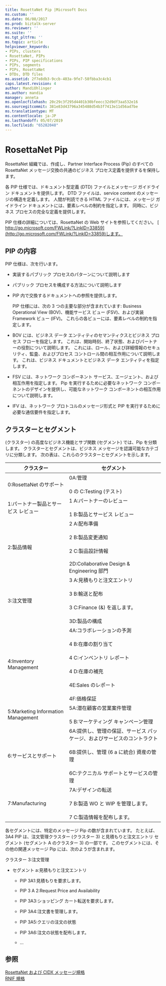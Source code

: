 ```yaml
---
title: RosettaNet Pip |Microsoft Docs
ms.custom: ''
ms.date: 06/08/2017
ms.prod: biztalk-server
ms.reviewer: ''
ms.suite: ''
ms.tgt_pltfrm: ''
ms.topic: article
helpviewer_keywords:
- PIPs, clusters
- RosettaNet, PIPs
- PIPs, PIP specifications
- PIPs, segments
- PIPs, RosettaNet
- DTDs, DTD files
ms.assetid: 2f7e8db3-9ccb-403a-9fe7-58fbba3c4cb1
caps.latest.revision: 4
author: MandiOhlinger
ms.author: mandia
manager: anneta
ms.openlocfilehash: 20c29c3f295d4401b30bfeecc32d9df3aa532e16
ms.sourcegitcommit: 381e83d43796a345488d54b3f7413e11d56ad7be
ms.translationtype: MT
ms.contentlocale: ja-JP
ms.lasthandoff: 05/07/2019
ms.locfileid: "65282048"
---
```

# <a name="rosettanet-pips"></a>RosettaNet Pip
RosettaNet 組織では、作成し、Partner Interface Process (Pip) のすべての RosettaNet メッセージ交換の共通のビジネス プロセス定義を提供するを保持します。  
  
 各 PIP 仕様では、ドキュメント型定義 (DTD) ファイルとメッセージ ガイドライン ドキュメントを提供します。 DTD ファイルは、service content のメッセージの構造を定義します。 人間が判読できる HTML ファイルには、メッセージ ガイドライン ドキュメントには、要素レベルの制約を指定します。 同時に、ビジネス プロセスの完全な定義を提供します。  
  
 PIP 仕様の詳細については、RosettaNet の Web サイトを参照してください。 [ http://go.microsoft.com/FWLink/?LinkID=33859](http://go.microsoft.com/FWLink/?LinkID=33859)します。  
  
## <a name="pip-contents"></a>PIP の内容  
 PIP 仕様は、次を行います。  
  
- 実装するパブリック プロセスのパターンについて説明します  
  
- パブリック プロセスを構成する方法について説明します  
  
- PIP 内で交換するドキュメントへの参照を提供します。  
  
  PIP 仕様には、次の 3 つの主要な部分が含まれています: Business Operational View (BOV)、機能サービス ビュー (FSV)、および実装 Framework ビュー (IFV)。 これらの各ビューには、要素レベルの制約を指定します。  
  
- BOV には、ビジネス データ エンティティのセマンティクスとビジネス プロセス フローを指定します。 これは、開始時刻、終了状態、およびパートナーの役割について説明します。 これには、ロール、および詳細情報のセキュリティ、監査、およびプロセス コントロール間の相互作用について説明します。 これは、ビジネス ドキュメントとビジネス データ エンティティを指定します。  
  
- FSV には、ネットワーク コンポーネント サービス、エージェント、および相互作用を指定します。 Pip を実行するために必要なネットワーク コンポーネントのデザインを提供し、可能なネットワーク コンポーネントの相互作用について説明します。  
  
- IFV は、ネットワーク プロトコルのメッセージ形式と PIP を実行するために必要な通信要件を指定します。  
  
## <a name="clusters-and-segments"></a>クラスターとセグメント  
 (クラスター) の高度なビジネス機能とサブ関数 (セグメント) では、Pip を分類します。 クラスターとセグメントは、ビジネス メッセージを認識可能なカテゴリに分類します。 次の表は、これらのクラスターとセグメントを示します。  
  
|クラスター|セグメント|  
|--------------|--------------|  
|0:RosettaNet のサポート|0A:管理<br /><br /> 0 の C:Testing (テスト)|  
|1:パートナー製品とサービス レビュー|1 A:パートナーのレビュー<br /><br /> 1 B:製品とサービス レビュー|  
|2:製品情報|2 A:配布準備<br /><br /> 2 B:製品変更通知<br /><br /> 2 C:製品設計情報<br /><br /> 2D:Collaborative Design & Engineering 部門|  
|3:注文管理|3 A:見積もりと注文エントリ<br /><br /> 3 B:輸送と配布<br /><br /> 3 C:Finance (&) を返します。<br /><br /> 3D:製品の構成|  
|4:Inventory Management|4A:コラボレーションの予測<br /><br /> 4 B:在庫の割り当て<br /><br /> 4 C:インベントリ レポート<br /><br /> 4 D:在庫の補充<br /><br /> 4E:Sales のレポート<br /><br /> 4F:価格保証|  
|5:Marketing Information Management|5A:潜在顧客の営業案件管理<br /><br /> 5 B:マーケティング キャンペーン管理|  
|6:サービスとサポート|6A:提供し、管理の保証、サービス パッケージ、およびサービスのコントラクト<br /><br /> 6B:提供し、管理 (6 a に統合) 資産の管理<br /><br /> 6C:テクニカル サポートとサービスの管理|  
|7:Manufacturing|7A:デザインの転送<br /><br /> 7 B:製造 WO と WIP を管理します。<br /><br /> 7 C:製造情報を配布します。|  
  
 各セグメントには、特定のメッセージ Pip の数が含まれています。 たとえば、3A4 PIP は、注文管理クラスター (クラスター 3) と見積もりと注文エントリ セグメント (セグメント A のクラスター 3) の一部です。 このセグメントには、その他の関連メッセージ Pip には、次のようが含まれます。  
  
 クラスター 3:注文管理  
  
-   セグメント a:見積もりと注文エントリ  
  
    -   PIP 3A1:見積もりを要求します。  
  
    -   PIP 3 A 2:Request Price and Availability  
  
    -   PIP 3A3:ショッピング カート転送を要求します。  
  
    -   PIP 3A4:注文書を管理します。  
  
    -   PIP 3A5:クエリの注文の状態  
  
    -   PIP 3A6:注文の状態を配布します。  
  
    -   …  
  
## <a name="see-also"></a>参照  
 [RosettaNet および CIDX メッセージ規格](../../adapters-and-accelerators/accelerator-rosettanet/rosettanet-and-cidx-messaging-standards.md)   
 [RNIF 規格](../../adapters-and-accelerators/accelerator-rosettanet/rnif-standard.md)
